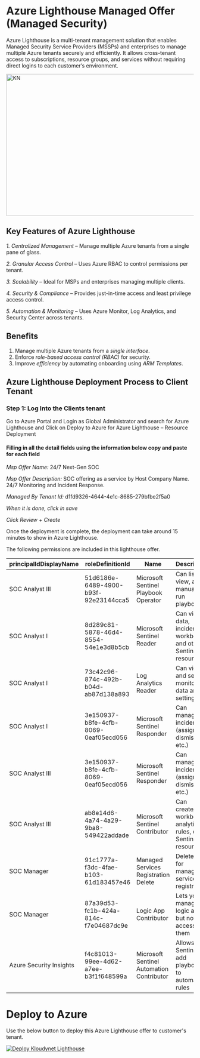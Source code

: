 # Azure Lighthouse Managed Offer (Managed Security)

Azure Lighthouse is a multi-tenant management solution that enables Managed Security Service Providers (MSSPs) and enterprises to manage multiple Azure tenants securely and efficiently. It allows cross-tenant access to subscriptions, resource groups, and services without requiring direct logins to each customer’s environment.

<img width="681" height="380" alt="KN" src="https://github.com/user-attachments/assets/1d2f0ba9-624d-45aa-9290-5ca4108d8ad6" />

## Key Features of Azure Lighthouse

*1. Centralized Management* – Manage multiple Azure tenants from a single pane of glass.

*2. Granular Access Control* – Uses Azure RBAC to control permissions per tenant.

*3. Scalability* – Ideal for MSPs and enterprises managing multiple clients.

*4. Security & Compliance* – Provides just-in-time access and least privilege access control.

*5. Automation & Monitoring* – Uses Azure Monitor, Log Analytics, and Security Center across tenants.

## Benefits
1.  Manage multiple Azure tenants from a *single interface*.
2.  Enforce *role-based access control (RBAC)* for security.
3.  Improve *efficiency* by automating onboarding using *ARM Templates*.

## Azure Lighthouse Deployment Process to Client Tenant
### Step 1: Log Into the Clients tenant 
Go to Azure Portal and Login as Global Administrator and search for Azure Lighthouse and Click on Deploy to Azure for Azure Lighthouse – Resource Deployment 


####  Filling in all the detail fields using the information below copy and paste for each field

*Msp Offer Name:* 24/7 Next-Gen SOC
 
*Msp Offer Description:* SOC offering as a service by Host Company Name. 24/7 Monitoring and Incident Response.

*Managed By Tenant Id:* d1fd9326-4644-4e1c-8685-279bfbe2f5a0


*When it is done, click in save*

*Click Review + Create*

Once the deployment is complete, the deployment can take around 15 minutes to show in Azure Lighthouse.

The following permissions are included in this lighthouse offer.

| principalIdDisplayName  | roleDefinitionId                     | Name                                      | Description                                                          |
| ----------------------- | ------------------------------------ | ----------------------------------------- | -------------------------------------------------------------------- |
| SOC Analyst III         | 51d6186e-6489-4900-b93f-92e23144cca5 | Microsoft Sentinel Playbook Operator      | Can list, view, and manually run playbooks                           |
| SOC Analyst I           | 8d289c81-5878-46d4-8554-54e1e3d8b5cb | Microsoft Sentinel Reader                 | Can view data, incidents, workbooks, and other Sentinel resources    |
| SOC Analyst I           | 73c42c96-874c-492b-b04d-ab87d138a893 | Log Analytics Reader                      | Can view and search monitoring data and settings                     |
| SOC Analyst I           | 3e150937-b8fe-4cfb-8069-0eaf05ecd056 | Microsoft Sentinel Responder              | Can manage incidents (assign, dismiss, etc.)                         |
| SOC Analyst III         | 3e150937-b8fe-4cfb-8069-0eaf05ecd056 | Microsoft Sentinel Responder              | Can manage incidents (assign, dismiss, etc.)                         |
| SOC Analyst III         | ab8e14d6-4a74-4a29-9ba8-549422addade | Microsoft Sentinel Contributor            | Can create/edit workbooks, analytics rules, other Sentinel resources |
| SOC Manager             | 91c1777a-f3dc-4fae-b103-61d183457e46 | Managed Services Registration Delete      | Delete role for managed services registration                        |
| SOC Manager             | 87a39d53-fc1b-424a-814c-f7e04687dc9e | Logic App Contributor                     | Lets you manage logic app, but not access to them        |
| Azure Security Insights | f4c81013-99ee-4d62-a7ee-b3f1f648599a | Microsoft Sentinel Automation Contributor | Allows Sentinel to add playbooks to automation rules                 |


# Deploy to Azure 

Use the below button to deploy this Azure Lighthouse offer to customer's tenant.


[![Deploy Kloudynet Lighthouse](https://aka.ms/deploytoazurebutton)](https://portal.azure.com/#create/Microsoft.Template/uri/https%3A%2F%2Fraw.githubusercontent.com%2FKloudynetTechnologies%2FAzure-Lighthouse-Next-GenSOC-Onboarding-main%2Frefs%2Fheads%2Fmain%2FNew_lighthousedeploy_Kloudynet.JSON)

